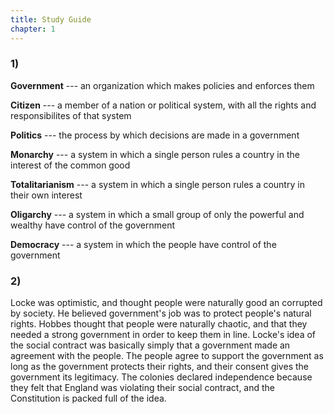 ```yaml
---
title: Study Guide
chapter: 1
---
```


### 1)
**Government** --- an organization which makes policies and enforces them

**Citizen** --- a member of a nation or political system, with all the rights and responsibilites of that system

**Politics** --- the process by which decisions are made in a government

**Monarchy** --- a system in which a single person rules a country in the interest of the common good

**Totalitarianism** --- a system in which a single person rules a country in their own interest

**Oligarchy** --- a system in which a small group of only the powerful and wealthy have control of the government

**Democracy** --- a system in which the people have control of the government

### 2)
Locke was optimistic, and thought people were naturally good an corrupted by society. He believed government's job was to protect people's natural rights. Hobbes thought that people were naturally chaotic, and that they needed a strong government in order to keep them in line.
Locke's idea of the social contract was basically simply that a government made an agreement with the people. The people agree to support the government as long as the government protects their rights, and their consent gives the government its legitimacy.
The colonies declared independence because they felt that England was violating their social contract, and the Constitution is packed full of the idea.